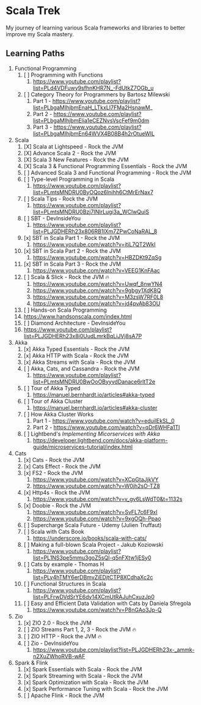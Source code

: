 # Scala Trek
My journey of learning various Scala frameworks and libraries to better improve my Scala mastery.

## Learning Paths

1. Functional Programming
   1. [ ] Programming with Functions
      1. https://www.youtube.com/playlist?list=PLd4VDFuwy9sfhnKHR7N_-FdUtkZ7OGb_u
   2. [ ] Category Theory for Programmers by Bartosz Milewski
      1. Part 1 - https://www.youtube.com/playlist?list=PLbgaMIhjbmEnaH_LTkxLI7FMa2HsnawM_
      2. Part 2 - https://www.youtube.com/playlist?list=PLbgaMIhjbmElia1eCEZNvsVscFef9m0dm
      3. Part 3 - https://www.youtube.com/playlist?list=PLbgaMIhjbmEn64WVX4B08B4h2rOtueWIL
2. Scala
   1. [X] Scala at Lightspeed - Rock the JVM
   3. [X] Advance Scala 2 - Rock the JVM
   4. [X] Scala 3 New Features - Rock the JVM 
   5. [X] Scala 3 & Functional Programming Essentials - Rock the JVM 
   6. [ ] Advanced Scala 3 and Functional Programming - Rock the JVM
   7. [ ] Type-level Programming in Scala
      1. https://www.youtube.com/playlist?list=PLmtsMNDRU0ByOQoz6lnihh6CtMrErNax7
   8. [ ] Scala Tips - Rock the JVM
      1. https://www.youtube.com/playlist?list=PLmtsMNDRU0Bzj7INIrLugi3a_WClwQuiS
   9. [ ] SBT - DevInsideYou
      1. https://www.youtube.com/playlist?list=PLJGDHERh23x806RB1lXm7ZPwCoNaRAL_8
   2. [x] SBT in Scala Part 1 - Rock the JVM
      1. https://www.youtube.com/watch?v=itiL7QT2WkI
   3. [x] SBT in Scala Part 2 - Rock the JVM
      1. https://www.youtube.com/watch?v=HBZDKt9ZqSg
   4. [x] SBT in Scala Part 3 - Rock the JVM
      1. https://www.youtube.com/watch?v=VEEG1KnFAac
   5. [ ] Scala & Slick - Rock the JVM :fire:
      1. https://www.youtube.com/watch?v=Uwqf_8nwYN4
      2. https://www.youtube.com/watch?v=9gbgy1XdK8Q
      3. https://www.youtube.com/watch?v=M3zsW7RF0L8
      4. https://www.youtube.com/watch?v=jd4pvAb83OU
   10. [ ] Hands-on Scala Programming
      1. https://www.handsonscala.com/index.html
   11. [ ] Diamond Architecture - DevInsideYou
      1. https://www.youtube.com/playlist?list=PLJGDHERh23x8i0UudLmrkBqLiJVj8sA7P
3. Akka
   1. [x] Akka Typed Essentials - Rock the JVM
   1. [x] Akka HTTP with Scala - Rock the JVM
   2. [x] Akka Streams with Scala - Rock the JVM
   3. [ ] Akka, Cats, and Cassandra - Rock the JVM
      1. https://www.youtube.com/playlist?list=PLmtsMNDRU0BwOoOByyvdDanace6rltT2e
   3. [ ] Tour of Akka Typed
      1. https://manuel.bernhardt.io/articles#akka-typed
   4. [ ] Tour of Akka Cluster
      1. https://manuel.bernhardt.io/articles#akka-cluster
   5. [ ] How Akka Cluster Works
      1. Part 1 - https://www.youtube.com/watch?v=eduilEkSL_0
      2. Part 2 - https://www.youtube.com/watch?v=qDr6WHFa1TI
   6. [ ] Lightbend's *Implementing Micorservices with Akka*
      1. https://developer.lightbend.com/docs/akka-platform-guide/microservices-tutorial/index.html
4. Cats
   1. [x] Cats - Rock the JVM
   2. [x] Cats Effect - Rock the JVM
   3. [x] FS2 - Rock the JVM
      1. https://www.youtube.com/watch?v=XCpGtaJjkVY
      2. https://www.youtube.com/watch?v=W0jh2sO-TZ8
   3. [x] Http4s - Rock the JVM
      1. https://www.youtube.com/watch?v=v_gv6LsWdT0&t=1132s
   3. [x] Doobie - Rock the JVM
      1. https://www.youtube.com/watch?v=SvFL7c6F9xI
      2. https://www.youtube.com/watch?v=9xgOQh-Ppao
   3. [ ] Supercharge Scala Future - Udemy (Julien Truffaut)
   5. [ ] Scala with Cats Book
      1. https://underscore.io/books/scala-with-cats/
   6. [ ] Making a full-blown Scala Project - Jakub Koziowski
      1. https://www.youtube.com/playlist?list=PL1NS3pe5mmu3goZ5sQI-q5nFXtw1jESy0
   7. [ ] Cats by example - Thomas H
      1. https://www.youtube.com/playlist?list=PLy4hTMY6erDBmvZiEDjtCTP8XCdhaXc2c
   8. [ ] Functional Structures in Scala
      1. https://www.youtube.com/playlist?list=PLFrwDVdSrYE6dy14XCmUtRAJuhCxuzJp0
   9. [ ] Easy and Efficient Data Validation with Cats by Daniela Sfregola
      1. https://www.youtube.com/watch?v=P8nGAo3Jp-Q
5. Zio
   1. [x] ZIO 2.0 - Rock the JVM
   2. [ ] ZIO Streams Part 1, 2, 3 - Rock the JVM :fire:
   3. [ ] ZIO HTTP - Rock the JVM :fire:
   2. [ ] Zio - DevInsideYou
      1. https://www.youtube.com/playlist?list=PLJGDHERh23x-_ammk-n2XuZWhoRVB-wAF
6. Spark & Flink
   1. [x] Spark Essentials with Scala - Rock the JVM
   2. [x] Spark Streaming with Scala - Rock the JVM
   3. [x] Spark Optimization with Scala - Rock the JVM
   4. [x] Spark Performance Tuning with Scala - Rock the JVM
   5. [ ] Apache Flink - Rock the JVM
